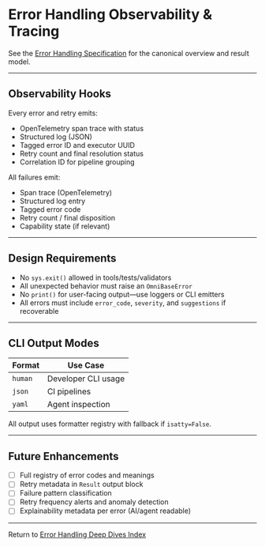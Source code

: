 <!-- === OmniNode:Metadata ===
author: OmniNode Team
copyright: OmniNode.ai
created_at: '2025-05-28T12:40:26.269860'
description: Stamped by ONEX
entrypoint: python://observability.md
hash: b32ad033eff0fa1ee3859097676726a4c8102de4aa9fcb028e4f0554a9290f06
last_modified_at: '2025-05-29T11:50:14.873744+00:00'
lifecycle: active
meta_type: tool
metadata_version: 0.1.0
name: observability.md
namespace: omnibase.observability
owner: OmniNode Team
protocol_version: 0.1.0
runtime_language_hint: python>=3.11
schema_version: 0.1.0
state_contract: state_contract://default
tools: null
uuid: 06bdceb9-c4b4-4e22-889f-6f6286dfcacd
version: 1.0.0

<!-- === /OmniNode:Metadata === -->


# Error Handling Observability & Tracing

See the [Error Handling Specification](../error_handling.md) for the canonical overview and result model.

---

## Observability Hooks

Every error and retry emits:
- OpenTelemetry span trace with status
- Structured log (JSON)
- Tagged error ID and executor UUID
- Retry count and final resolution status
- Correlation ID for pipeline grouping

All failures emit:
- Span trace (OpenTelemetry)
- Structured log entry
- Tagged error code
- Retry count / final disposition
- Capability state (if relevant)

---

## Design Requirements

- No `sys.exit()` allowed in tools/tests/validators
- All unexpected behavior must raise an `OmniBaseError`
- No `print()` for user-facing output—use loggers or CLI emitters
- All errors must include `error_code`, `severity`, and `suggestions` if recoverable

---

## CLI Output Modes

| Format     | Use Case            |
|------------|---------------------|
| `human`    | Developer CLI usage |
| `json`     | CI pipelines        |
| `yaml`     | Agent inspection    |

All output uses formatter registry with fallback if `isatty=False`.

---

## Future Enhancements

- [ ] Full registry of error codes and meanings
- [ ] Retry metadata in `Result` output block
- [ ] Failure pattern classification
- [ ] Retry frequency alerts and anomaly detection
- [ ] Explainability metadata per error (AI/agent readable)

---

Return to [Error Handling Deep Dives Index](index.md)
